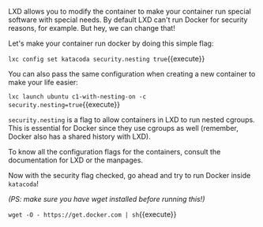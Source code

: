 LXD allows you to modify the container to make your container run special software with special needs. By default LXD can't run Docker for security reasons, for example. But hey, we can change that!

Let's make your container run docker by doing this simple flag:

`lxc config set katacoda security.nesting true`{{execute}}

You can also pass the same configuration when creating a new container to make your life easier:

`lxc launch ubuntu c1-with-nesting-on -c security.nesting=true`{{execute}}

`security.nesting` is a flag to allow containers in LXD to run nested cgroups. This is essential for Docker since they use cgroups as well (remember, Docker also has a shared history with LXD).

To know all the configuration flags for the containers, consult the documentation for LXD or the manpages.

Now with the security flag checked, go ahead and try to run Docker inside `katacoda`!

_(PS: make sure you have wget installed before running this!)_

`wget -O - https://get.docker.com | sh`{{execute}}